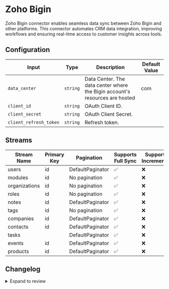 # Zoho Bigin
 Zoho Bigin connector  enables seamless data sync between Zoho Bigin and other platforms. This connector automates CRM data integration, improving workflows and ensuring real-time access to customer insights across tools.

## Configuration

| Input | Type | Description | Default Value |
|-------|------|-------------|---------------|
| `data_center` | `string` | Data Center. The data center where the Bigin account's resources are hosted | com |
| `client_id` | `string` | OAuth Client ID.  |  |
| `client_secret` | `string` | OAuth Client Secret.  |  |
| `client_refresh_token` | `string` | Refresh token.  |  |

## Streams
| Stream Name | Primary Key | Pagination | Supports Full Sync | Supports Incremental |
|-------------|-------------|------------|---------------------|----------------------|
| users | id | DefaultPaginator | ✅ |  ❌  |
| modules | id | No pagination | ✅ |  ❌  |
| organizations | id | No pagination | ✅ |  ❌  |
| roles | id | No pagination | ✅ |  ❌  |
| notes | id | DefaultPaginator | ✅ |  ❌  |
| tags | id | No pagination | ✅ |  ❌  |
| companies | id | DefaultPaginator | ✅ |  ❌  |
| contacts | id | DefaultPaginator | ✅ |  ❌  |
| tasks |  | DefaultPaginator | ✅ |  ❌  |
| events | id | DefaultPaginator | ✅ |  ❌  |
| products | id | DefaultPaginator | ✅ |  ❌  |

## Changelog

<details>
  <summary>Expand to review</summary>

| Version          | Date              | Pull Request | Subject        |
|------------------|-------------------|--------------|----------------|
| 0.0.2 | 2024-12-14 | [49449](https://github.com/airbytehq/airbyte/pull/49449) | Update dependencies |
| 0.0.1 | 2024-10-27 | | Initial release by [@bishalbera](https://github.com/bishalbera) via Connector Builder |

</details>
